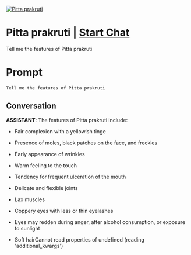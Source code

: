 
[![Pitta prakruti](https://flow-user-images.s3.us-west-1.amazonaws.com/prompt/PEY-nbJ_wry4_qdQ0wv9j/1693496732275)](https://gptcall.net/chat.html?data=%7B%22contact%22%3A%7B%22id%22%3A%22PEY-nbJ_wry4_qdQ0wv9j%22%2C%22flow%22%3Atrue%7D%7D)
# Pitta prakruti | [Start Chat](https://gptcall.net/chat.html?data=%7B%22contact%22%3A%7B%22id%22%3A%22PEY-nbJ_wry4_qdQ0wv9j%22%2C%22flow%22%3Atrue%7D%7D)
Tell me the features of Pitta prakruti

# Prompt

```
Tell me the features of Pitta prakruti
```

## Conversation

**ASSISTANT**: The features of Pitta prakruti include:

- Fair complexion with a yellowish tinge

- Presence of moles, black patches on the face, and freckles

- Early appearance of wrinkles

- Warm feeling to the touch

- Tendency for frequent ulceration of the mouth

- Delicate and flexible joints

- Lax muscles

- Coppery eyes with less or thin eyelashes

- Eyes may redden during anger, after alcohol consumption, or exposure to sunlight

- Soft hairCannot read properties of undefined (reading 'additional_kwargs')


